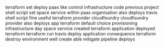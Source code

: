 terraform set deploy paas like control infrastructure code previous project shell script set space service within paas organisation also deploys travis shell script fine useful terraform provider cloudfoundry cloudfoundry provider also deploys app terraform default choice provisioning infrastructure day space service created terraform application deployed terraform terraform run travis deploy application consequence terraform destroy environment well create able mitigate pipeline deploys